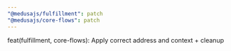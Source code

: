 ```yaml
---
"@medusajs/fulfillment": patch
"@medusajs/core-flows": patch
---
```


feat(fulfillment, core-flows): Apply correct address and context + cleanup
